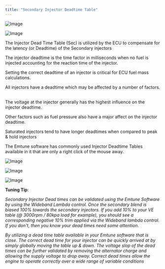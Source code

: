 ```yaml
---
title: "Secondary Injector Deadtime Table"
---
```




![Image](</lib/Z Axis68.jpg>)


![Image](</lib/Z Axis69.jpg>)


The Injector Dead Time Table (Sec) is utilized by the ECU to compensate for the latency (or Deadtime) of the Secondary injectors

The injector deadtime is the time factor in milliseconds when no fuel is injected accounting for the reaction time of the injector.

Setting the correct deadtime of an injector is critical for ECU fuel mass calculations. &nbsp;

All injectors have a deadtime which may be affected by a number of factors. &nbsp;

The voltage at the injector generally has the highest influence on the injector deadtime.&nbsp;

Other factors such as fuel pressure also have a major affect on the injector deadtime.

Saturated injectors tend to have longer deadtimes when compared to peak \& hold injectors


The Emtune software has commonly used Injector Deadtime Tables available in it that are only a right click of the mouse away.


![Image](</lib/Z Axis70.jpg>)

![Image](</lib/Z Axis71.jpg>)


![Image](</lib/Tuning Tip.jpg>) &nbsp; &nbsp; &nbsp; &nbsp; &nbsp; &nbsp;

**Tuning Tip**:&nbsp;


*Secondary Injector Dead times can be validated using the Emtune Software by using the Wideband Lambda control. Once the secondary blend is biased 100% towards the secondary injectors. If you add 10% to your VE table (@ 3000rpm / 80kpa load for example), you should see a corresponding negative 10% trim applied via the Wideband lambda control. If you don't, then you know your dead times need some attention.*


*By utilizing a dead time table available in your Emtune software that is close. The correct dead time for your injector can be quickly arrived at by simply globally moving the table up \& down. The voltage slop of the dead times can be further validated by removing the alternator charge and allowing the supply voltage to drop away. Correct dead times allow the engine to operate correctly over a wide range of variable conditions*

*&nbsp;*&nbsp; &nbsp; &nbsp; &nbsp; &nbsp; &nbsp; &nbsp; &nbsp; &nbsp; &nbsp; &nbsp; &nbsp; &nbsp; &nbsp; &nbsp; &nbsp; &nbsp;

